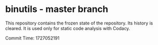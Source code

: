 # binutils - master branch

This repository contains the frozen state of the repository.
Its history is cleared. It is used only for static code
analysis with Codacy.

Commit Time: 1727052191